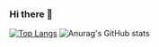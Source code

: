 ### Hi there 👋

<!--
**sofia0701/sofia0701** is a ✨ _special_ ✨ repository because its `README.md` (this file) appears on your GitHub profile.

Here are some ideas to get you started:

- 🔭 I’m currently working on ...
- 🌱 I’m currently learning ...
- 👯 I’m looking to collaborate on ...
- 🤔 I’m looking for help with ...
- 💬 Ask me about ...
- 📫 How to reach me: ...
- 😄 Pronouns: ...
- ⚡ Fun fact: ...
-->
[![Top Langs](https://github-readme-stats.vercel.app/api/top-langs/?username=sofia0701&layout=compact)](https://github.com/sofia0701/github-readme-stats)
![Anurag's GitHub stats](https://github-readme-stats.vercel.app/api?username=sofia0701&show_icons=true&theme=prussian)
